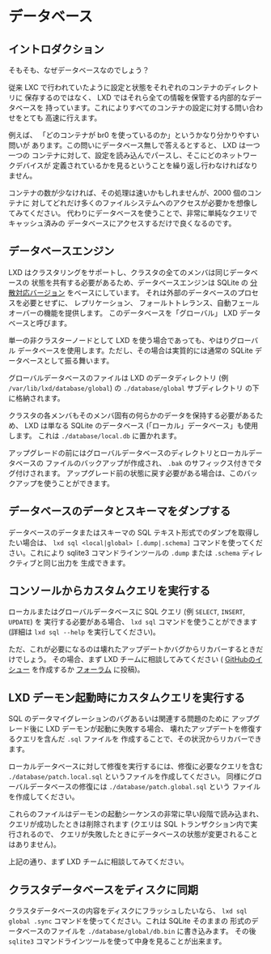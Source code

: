 # データベース
<!-- Database -->
## イントロダクション <!-- Introduction -->
<!--
So first of all, why a database?
-->
そもそも、なぜデータベースなのでしょう？

<!--
Rather than keeping the configuration and state within each container's
directory as is traditionally done by LXC, LXD has an internal database
which stores all of that information. This allows very quick queries
against all containers configuration.
-->
従来 LXC で行われていたように設定と状態をそれぞれのコンテナのディレクトリに
保存するのではなく、 LXD ではそれら全ての情報を保管する内部的なデータベースを
持っています。これによりすべてのコンテナの設定に対する問い合わせをとても
高速に行えます。


<!--
An example is the rather obvious question "what containers are using br0?".
To answer that question without a database, LXD would have to iterate
through every single container, load and parse its configuration and
then look at what network devices are defined in there.
-->
例えば、 「どのコンテナが br0 を使っているのか」というかなり分かりやすい問いが
あります。この問いにデータベース無しで答えるとすると、 LXD は一つ一つの
コンテナに対して、設定を読み込んでパースし、そこにどのネットワークデバイスが
定義されているかを見るということを繰り返し行わなければなりません。

<!--
While that may be quick with a few containers, imagine how many
filesystem access would be required for 2000 containers. Instead with a
database, it's only a matter of accessing the already cached database
with a pretty simple query.
-->
コンテナの数が少なければ、その処理は速いかもしれませんが、2000 個のコンテナに
対してどれだけ多くのファイルシステムへのアクセスが必要かを想像してみてください。
代わりにデータベースを使うことで、非常に単純なクエリでキャッシュ済みの
データベースにアクセスするだけで良くなるのです。


## データベースエンジン <!-- Database engine -->
<!--
Since LXD supports clustering, and all members of the cluster must share the
same database state, the database engine is based on a [distributed
version](https://github.com/CanonicalLtd/dqlite) of SQLite, which provides
replication, fault-tolerance and automatic failover without the need of external
database processes. We refer to this database as the "global" LXD database.
-->
LXD はクラスタリングをサポートし、クラスタの全てのメンバは同じデータベースの
状態を共有する必要があるため、データベースエンジンは SQLite の
[分散対応バージョン](https://github.com/CanonicalLtd/dqlite) をベースにしています。
それは外部のデータベースのプロセスを必要とせずに、 レプリケーション、
フォールトトレランス、自動フェールオーバーの機能を提供します。
このデータベースを「グローバル」 LXD データベースと呼びます。


<!--
Even when using LXD as single non-clustered node, the global database will still
be used, although in that case it effectively behaves like a regular SQLite
database.
-->
単一の非クラスターノードとして LXD を使う場合であっても、やはりグローバル
データベースを使用します。ただし、その場合は実質的には通常の SQLite
データベースとして振る舞います。

<!--
The files of the global database are stored under the ``./database/global``
sub-directory of your LXD data dir (e.g. ``/var/lib/lxd/database/global``).
-->
グローバルデータベースのファイルは LXD のデータディレクトリ
(例 ``/var/lib/lxd/database/global``) の ``./database/global`` サブディレクトリ
の下に格納されます。

<!--
Since each member of the cluster also needs to keep some data which is specific
to that member, LXD also uses a plain SQLite database (the "local" database),
which you can find in ``./database/local.db``.
-->
クラスタの各メンバもそのメンバ固有の何らかのデータを保持する必要があるため、
LXD は単なる SQLite のデータベース (「ローカル」データベース」も使用します。
これは ``./database/local.db`` に置かれます。

<!--
Backups of the global database directory and of the local database file are made
before upgrades, and are tagged with the ``.bak`` suffix. You can use those if
you need to revert the state as it was before the upgrade.
-->
アップグレードの前にはグローバルデータベースのディレクトリとローカルデータベースの
ファイルのバックアップが作成され、 ``.bak`` のサフィックス付きでタグ付けされます。
アップグレード前の状態に戻す必要がある場合は、このバックアップを使うことができます。

## データベースのデータとスキーマをダンプする <!-- Dumping the database content or schema -->
<!--
If you want to get a SQL text dump of the content or the schema of the databases,
use the ``lxd sql <local|global> [.dump|.schema]`` command, which produces the
equivalent output of the ``.dump`` or ``.schema`` directives of the sqlite3
command line tool.
-->
データベースのデータまたはスキーマの SQL テキスト形式でのダンプを取得したい場合は、
``lxd sql <local|global> [.dump|.schema]`` コマンドを使ってください。これにより
sqlite3 コマンドラインツールの ``.dump`` または ``.schema`` ディレクティブと同じ出力を
生成できます。

## コンソールからカスタムクエリを実行する <!-- Running custom queries from the console -->
<!--
If you need to perform SQL queries (e.g. ``SELECT``, ``INSERT``, ``UPDATE``)
against the local or global database, you can use the ``lxd sql`` command (run
``lxd sql \-\-help`` for details).
-->
ローカルまたはグローバルデータベースに SQL クエリ (例 ``SELECT``, ``INSERT``, ``UPDATE``) を
実行する必要がある場合、 ``lxd sql`` コマンドを使うことができます
(詳細は ``lxd sql --help`` を実行してください)。

<!--
You should only need to do that in order to recover from broken updates or bugs.
Please consult the LXD team first (creating a [GitHub
issue](https://github.com/lxc/lxd/issues/new) or
[forum](https://discuss.linuxcontainers.org/) post).
-->
ただ、これが必要になるのは壊れたアップデートかバグからリカバーするときだけでしょう。
その場合、まず LXD チームに相談してみてください (
[GitHubのイシュー](https://github.com/lxc/lxd/issues/new) を作成するか
[フォーラム](https://discuss.linuxcontainers.org/) に投稿)。

## LXD デーモン起動時にカスタムクエリを実行する <!-- Running custom queries at LXD daemon startup -->
<!--
In case the LXD daemon fails to start after an upgrade because of SQL data
migration bugs or similar problems, it's possible to recover the situation by
creating ``.sql`` files containing queries that repair the broken update.
-->
SQL のデータマイグレーションのバグあるいは関連する問題のために
アップグレード後に LXD デーモンが起動に失敗する場合、
壊れたアップデートを修復するクエリを含んだ ``.sql`` ファイルを
作成することで、その状況からリカバーできます。

<!--
To perform repairs against the local database, write a
``./database/patch.local.sql`` file containing the relevant queries, and
similarly a ``./database/patch.global.sql`` for global database repairs.
-->
ローカルデータベースに対して修復を実行するには、修復に必要なクエリを含む
``./database/patch.local.sql`` というファイルを作成してください。
同様にグローバルデータベースの修復には ``./database/patch.global.sql`` という
ファイルを作成してください。

<!--
Those files will be loaded very early in the daemon startup sequence and deleted
if the queries were successful (if they fail, no state will change as they are
run in a SQL transaction).
-->
これらのファイルはデーモンの起動シーケンスの非常に早い段階で読み込まれ、
クエリが成功したときは削除されます (クエリは SQL トランザクション内で実行されるので、
クエリが失敗したときにデータベースの状態が変更されることはありません)。

<!--
As above, please consult the LXD team first.
-->
上記の通り、まず LXD チームに相談してみてください。

## クラスタデータベースをディスクに同期 <!-- Syncing the cluster database to disk -->
クラスタデータベースの内容をディスクにフラッシュしたいなら、
``lxd sql global .sync`` コマンドを使ってください。これは SQLite そのままの
形式のデータベースのファイルを ``./database/global/db.bin`` に書き込みます。
その後 ``sqlite3`` コマンドラインツールを使って中身を見ることが出来ます。
<!--
If you want to flush the content of the cluster database to disk, use the ``lxd
sql global .sync`` command, that will write a plain SQLite database file into
``./database/global/db.bin``, which you can then inspect with the ``sqlite3``
command line tool.
-->
